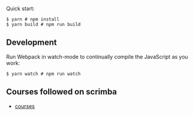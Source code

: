 Quick start:

```
$ yarn # npm install
$ yarn build # npm run build
````

## Development

Run Webpack in watch-mode to continually compile the JavaScript as you work:

```
$ yarn watch # npm run watch
```

## Courses followed on scrimba

- [courses](https://scrimba.com/allcourses)
